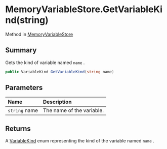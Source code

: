 # MemoryVariableStore.GetVariableKind(string)

Method in [MemoryVariableStore](/docs/api/csharp/yarn.memoryvariablestore.md)

## Summary


Gets the kind of variable named  <code>name</code> .


```csharp
public VariableKind GetVariableKind(string name)
```

## Parameters

|Name|Description|
|:---|:---|
|`string` name|The name of the variable.|

## Returns

A  <a href="yarn.variablekind.md">VariableKind</a>  enum representing the kind of
the variable named  <code>name</code> .

